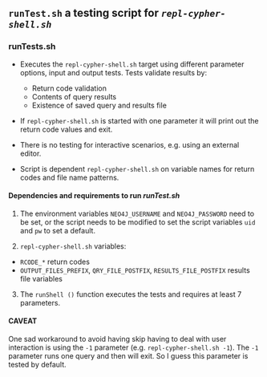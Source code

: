 ## ```runTest.sh``` a testing script for *```repl-cypher-shell.sh```*

### runTests.sh
 - Executes the ```repl-cypher-shell.sh``` target using different parameter options, input and output tests. Tests validate results by:
   - Return code validation
   - Contents of query results
   - Existence of saved query and results file


 - If ```repl-cypher-shell.sh``` is started with one parameter it will print out the return code values and exit.

 - There is no testing for interactive scenarios, e.g. using an external editor.

 - Script is dependent ```repl-cypher-shell.sh``` on variable names for return codes and file name patterns.


 #### Dependencies and requirements to run *runTest.sh*
 1. The environment variables ```NEO4J_USERNAME``` and ```NEO4J_PASSWORD``` need to be set, or the script needs to be modified to set the script variables ```uid``` and ```pw``` to set a default.

 2. ```repl-cypher-shell.sh``` variables:
   - ```RCODE_*``` return codes
   - ```OUTPUT_FILES_PREFIX```, ```QRY_FILE_POSTFIX```, ```RESULTS_FILE_POSTFIX``` results file variables

3. The ```runShell ()``` function executes the tests and requires at least 7 parameters.


#### CAVEAT
One sad workaround to avoid having skip having to deal with user interaction is using the ```-1``` parameter (e.g. ```repl-cypher-shell.sh -1```).  The ```-1```  parameter runs one query and then will exit.  So I guess this parameter is tested by default.
